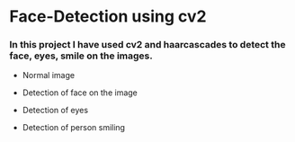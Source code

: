# Face-Detection using cv2
### In this project I have used cv2 and haarcascades to detect the face, eyes, smile on the images.

* Normal image

* Detection of face on the image

* Detection of eyes

* Detection of person smiling
